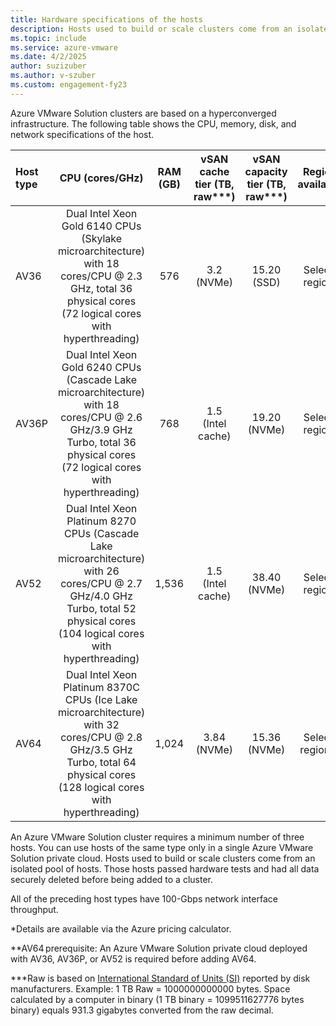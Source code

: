 ```yaml
---
title: Hardware specifications of the hosts
description: Hosts used to build or scale clusters come from an isolated pool of hosts.
ms.topic: include
ms.service: azure-vmware
ms.date: 4/2/2025
author: suzizuber
ms.author: v-szuber
ms.custom: engagement-fy23
---
```


<!-- Used in plan-private-cloud-deployment.md and concepts-private-cloud-clusters.md -->

Azure VMware Solution clusters are based on a hyperconverged infrastructure. The following table shows the CPU, memory, disk, and network specifications of the host.

| Host type | CPU (cores/GHz)   | RAM (GB)  | vSAN cache tier (TB, raw***)  | vSAN capacity tier (TB, raw***)  | Regional availability |
| :---      | :---: | :---:     | :---:                      | :---:                                        | :---:                 |
| AV36      | Dual Intel Xeon Gold 6140 CPUs (Skylake microarchitecture) with 18 cores/CPU @ 2.3 GHz, total 36 physical cores (72 logical cores with hyperthreading) |  576  | 3.2 (NVMe)               | 15.20 (SSD)  | Selected regions* |
| AV36P     |  Dual Intel Xeon Gold 6240 CPUs (Cascade Lake microarchitecture) with 18 cores/CPU @ 2.6 GHz/3.9 GHz Turbo, total 36 physical cores (72 logical cores with hyperthreading) |  768  | 1.5 (Intel cache) | 19.20 (NVMe) | Selected regions* |
| AV52      | Dual Intel Xeon Platinum 8270 CPUs (Cascade Lake microarchitecture) with 26 cores/CPU @ 2.7 GHz/4.0 GHz Turbo, total 52 physical cores (104 logical cores with hyperthreading) | 1,536  | 1.5 (Intel cache) | 38.40 (NVMe) | Selected regions* |
| AV64      | Dual Intel Xeon Platinum 8370C CPUs (Ice Lake microarchitecture) with 32 cores/CPU @ 2.8 GHz/3.5 GHz Turbo, total 64 physical cores (128 logical cores with hyperthreading) |  1,024  | 3.84 (NVMe) | 15.36 (NVMe) | Selected regions** |

An Azure VMware Solution cluster requires a minimum number of three hosts. You can use hosts of the same type only in a single Azure VMware Solution private cloud. Hosts used to build or scale clusters come from an isolated pool of hosts. Those hosts passed hardware tests and had all data securely deleted before being added to a cluster.

All of the preceding host types have 100-Gbps network interface throughput.

*Details are available via the Azure pricing calculator.

**AV64 prerequisite: An Azure VMware Solution private cloud deployed with AV36, AV36P, or AV52 is required before adding AV64.

***Raw is based on [International Standard of Units (SI)](https://en.wikipedia.org/wiki/International_System_of_Units) reported by disk manufacturers. Example: 1 TB Raw = 1000000000000 bytes. Space calculated by a computer in binary (1 TB binary = 1099511627776 bytes binary) equals 931.3 gigabytes converted from the raw decimal.
